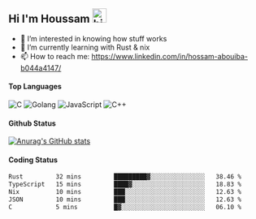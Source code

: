 ## Hi I'm Houssam <img src="https://user-images.githubusercontent.com/1303154/88677602-1635ba80-d120-11ea-84d8-d263ba5fc3c0.gif" width="28px" alt="hi">

- 👀 I’m interested in knowing how stuff works
- 🔭 I’m currently learning with Rust & nix
- 📫 How to reach me: https://www.linkedin.com/in/hossam-abouiba-b044a4147/

#### Top Languages

![C](https://img.shields.io/badge/c-%2300599C.svg?style=for-the-badge&logo=c&logoColor=white)
![Golang](https://img.shields.io/badge/go-blue?style=for-the-badge&logo=Goland)
![JavaScript](https://img.shields.io/badge/javascript-%23323330.svg?style=for-the-badge&logo=javascript&logoColor=%23F7DF1E)
![C++](https://img.shields.io/badge/C%2B%2B-blue?style=for-the-badge&logo=C%2B%2B)


#### Github Status
[![Anurag's GitHub stats](https://github-readme-stats.vercel.app/api?username=0xhoussam&theme=tokyonight)](https://github.com/anuraghazra/github-readme-stats)

#### Coding Status
<!--START_SECTION:waka-->

```txt
Rust         32 mins         █████████▓░░░░░░░░░░░░░░░   38.46 %
TypeScript   15 mins         ████▓░░░░░░░░░░░░░░░░░░░░   18.83 %
Nix          10 mins         ███░░░░░░░░░░░░░░░░░░░░░░   12.63 %
JSON         10 mins         ███░░░░░░░░░░░░░░░░░░░░░░   12.63 %
C            5 mins          █▓░░░░░░░░░░░░░░░░░░░░░░░   06.10 %
```

<!--END_SECTION:waka-->
